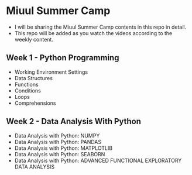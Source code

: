 # Miuul Summer Camp

* I will be sharing the Miuul Summer Camp contents in this repo in detail.
* This repo will be added as you watch the videos according to the weekly content.


## Week 1 - Python Programming

* Working Environment Settings
* Data Structures
* Functions 
* Conditions
* Loops
* Comprehensions


## Week 2 - Data Analysis With Python

* Data Analysis with Python: NUMPY
* Data Analysis with Python: PANDAS
* Data Analysis with Python: MATPLOTLIB
* Data Analysis with Python: SEABORN
* Data Analysis with Python: ADVANCED FUNCTIONAL EXPLORATORY DATA ANALYSIS

